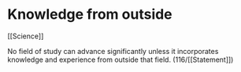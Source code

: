 # Knowledge from outside

[[Science]]

No field of study can advance significantly unless it incorporates knowledge and experience from outside that field.
(116/[[Statement]])